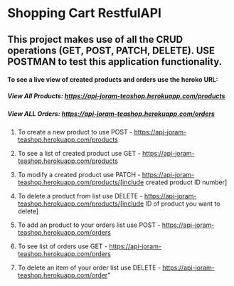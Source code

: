 # Shopping Cart RestfulAPI 

 ## This project makes use of all the CRUD operations (GET, POST, PATCH, DELETE). USE POSTMAN to test this application functionality.

#### To see a live view of created products and orders use the heroko URL: 
##### View All Products: https://api-joram-teashop.herokuapp.com/products
##### View  ALL Orders: https://api-joram-teashop.herokuapp.com/orders 

1. To create a new product to use POST - https://api-joram-teashop.herokuapp.com/products
2. To see a list of created product use GET - https://api-joram-teashop.herokuapp.com/products
3. To modify a created product use PATCH  - https://api-joram-teashop.herokuapp.com/products/[include created product ID number]
4. To delete a product from list use DELETE - https://api-joram-teashop.herokuapp.com/products/[include ID of product you want to delete]

5. To add an product to your orders list use POST - https://api-joram-teashop.herokuapp.com/orders 
6. To see list of orders use GET - https://api-joram-teashop.herokuapp.com/orders
7. To delete an item of your order list use DELETE - https://api-joram-teashop.herokuapp.com/order"

